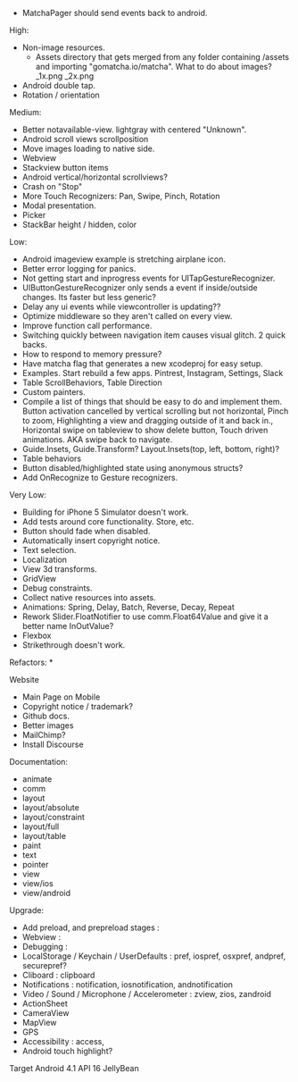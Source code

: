 * MatchaPager should send events back to android.

High:
* Non-image resources.
    * Assets directory that gets merged from any folder containing /assets and importing "gomatcha.io/matcha". What to do about images? _1x.png _2x.png
* Android double tap.
* Rotation / orientation

Medium:
* Better notavailable-view. lightgray with centered "Unknown".
* Android scroll views scrollposition
* Move images loading to native side.
* Webview
* Stackview button items
* Android vertical/horizontal scrollviews?
* Crash on "Stop"
* More Touch Recognizers: Pan, Swipe, Pinch, Rotation
* Modal presentation.
* Picker
* StackBar height / hidden, color

Low:
* Android imageview example is stretching airplane icon.
* Better error logging for panics.
* Not getting start and inprogress events for UITapGestureRecognizer.
* UIButtonGestureRecognizer only sends a event if inside/outside changes. Its faster but less generic?
* Delay any ui events while viewcontroller is updating??
* Optimize middleware so they aren't called on every view.
* Improve function call performance.
* Switching quickly between navigation item causes visual glitch. 2 quick backs.
* How to respond to memory pressure?
* Have matcha flag that generates a new xcodeproj for easy setup.
* Examples. Start rebuild a few apps. Pintrest, Instagram, Settings, Slack
* Table ScrollBehaviors, Table Direction
* Custom painters.
* Compile a list of things that should be easy to do and implement them. Button activation cancelled by vertical scrolling but not horizontal, Pinch to zoom, Highlighting a view and dragging outside of it and back in., Horizontal swipe on tableview to show delete button, Touch driven animations. AKA swipe back to navigate.
* Guide.Insets, Guide.Transform? Layout.Insets(top, left, bottom, right)?
* Table behaviors
* Button disabled/highlighted state using anonymous structs?
* Add OnRecognize to Gesture recognizers.

Very Low:
* Building for iPhone 5 Simulator doesn't work.
* Add tests around core functionality. Store, etc.
* Button should fade when disabled.
* Automatically insert copyright notice.
* Text selection.
* Localization
* View 3d transforms.
* GridView
* Debug constraints.
* Collect native resources into assets.
* Animations: Spring, Delay, Batch, Reverse, Decay, Repeat
* Rework Slider.FloatNotifier to use comm.Float64Value and give it a better name InOutValue?
* Flexbox
* Strikethrough doesn't work.

Refactors:
* 

Website
* Main Page on Mobile
* Copyright notice / trademark?
* Github docs.
* Better images
* MailChimp?
* Install Discourse

Documentation:
* animate
* comm
* layout
* layout/absolute
* layout/constraint
* layout/full
* layout/table
* paint
* text
* pointer
* view
* view/ios
* view/android

Upgrade:
* Add preload, and prepreload stages :
* Webview : 
* Debugging : 
* LocalStorage / Keychain / UserDefaults : pref, iospref, osxpref, andpref, securepref?
* Cliboard : clipboard
* Notifications : notification, iosnotification, andnotification
* Video / Sound / Microphone / Accelerometer : zview, zios, zandroid
* ActionSheet
* CameraView
* MapView
* GPS
* Accessibility : access, 
* Android touch highlight?

Target Android 4.1 API 16 JellyBean